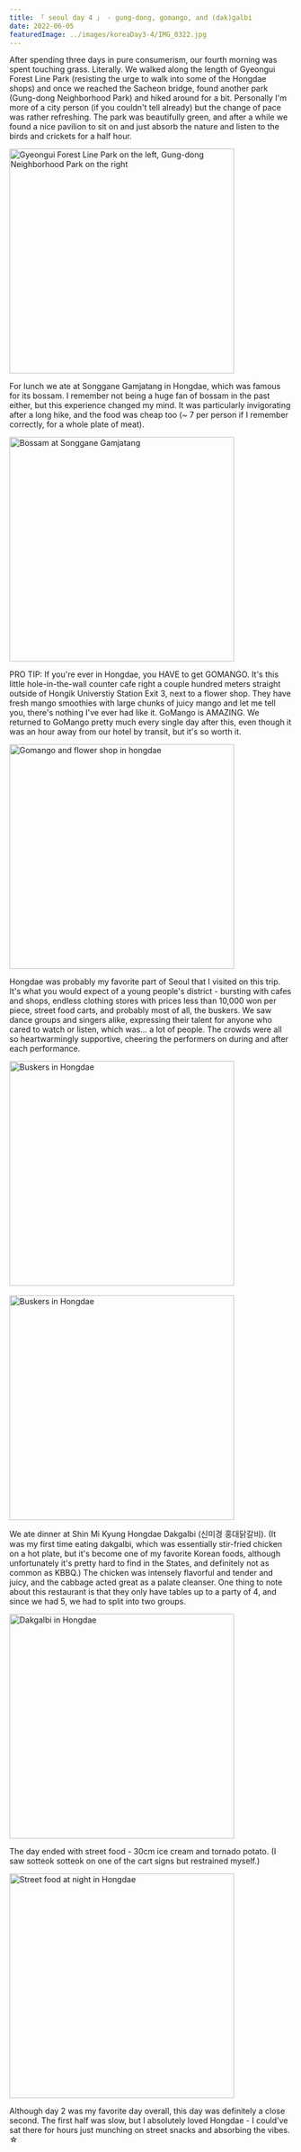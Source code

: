 ```yaml
---
title: 「 seoul day 4 」 - gung-dong, gomango, and (dak)galbi
date: 2022-06-05
featuredImage: ../images/koreaDay3-4/IMG_0322.jpg
---
```

After spending three days in pure consumerism, our fourth morning was spent touching grass. Literally. We walked along the length of Gyeongui Forest Line Park (resisting the urge to walk into some of the Hongdae shops) and once we reached the Sacheon bridge, found another park (Gung-dong Neighborhood Park) and hiked around for a bit. Personally I'm more of a city person (if you couldn't tell already) but the change of pace was rather refreshing. The park was beautifully green, and after a while we found a nice pavilion to sit on and just absorb the nature and listen to the birds and crickets for a half hour.

<div>
    <img src="../images/koreaDay3-4/nature.jpg" 
        alt="Gyeongui Forest Line Park on the left, Gung-dong Neighborhood Park on the right"
        style="height: 400px; object-fit:cover;display:inline-block;"
    />
</div>

For lunch we ate at Songgane Gamjatang in Hongdae, which was famous for its bossam. I remember not being a huge fan of bossam in the past either, but this experience changed my mind. It was particularly invigorating after a long hike, and the food was cheap too (~ 7 per person if I remember correctly, for a whole plate of meat). 

<div>
    <img src="../images/koreaDay3-4/bossam.jpg" 
        alt="Bossam at Songgane Gamjatang"
        style="height: 400px; object-fit:cover;display:inline-block;"
    />
</div>

PRO TIP: If you're ever in Hongdae, you HAVE to get GOMANGO. It's this little hole-in-the-wall counter cafe right a couple hundred meters straight outside of Hongik Universtiy Station Exit 3, next to a flower shop. They have fresh mango smoothies with large chunks of juicy mango and let me tell you, there's nothing I've ever had like it. GoMango is AMAZING. We returned to GoMango pretty much every single day after this, even though it was an hour away from our hotel by transit, but it's so worth it.


<div>
    <img src="../images/koreaDay3-4/hongdae.jpg" 
        alt="Gomango and flower shop in hongdae"
        style="height: 400px; object-fit:cover;display:inline-block;"
    />
</div>

Hongdae was probably my favorite part of Seoul that I visited on this trip. It's what you would expect of a young people's district - bursting with cafes and shops, endless clothing stores with prices less than 10,000 won per piece, street food carts, and probably most of all, the buskers. We saw dance groups and singers alike, expressing their talent for anyone who cared to watch or listen, which was... a lot of people. The crowds were all so heartwarmingly supportive, cheering the performers on during and after each performance. 


<div>
    <img src="../images/koreaDay3-4/IMG_2963.jpg" 
        alt="Buskers in Hongdae"
        style="height: 400px; object-fit:cover;display:inline-block;"
    />
</div>
<br />
<div>
    <img src="../images/koreaDay3-4/IMG_2964.jpg" 
        alt="Buskers in Hongdae"
        style="height: 400px; object-fit:cover;display:inline-block;"
    />
</div>

We ate dinner at Shin Mi Kyung Hongdae Dakgalbi (신미경 홍대닭갈비). (It was my first time eating dakgalbi, which was essentially stir-fried chicken on a hot plate, but it's become one of my favorite Korean foods, although unfortunately it's pretty hard to find in the States, and definitely not as common as KBBQ.) The chicken was intensely flavorful and tender and juicy, and the cabbage acted great as a palate cleanser. One thing to note about this restaurant is that they only have tables up to a party of 4, and since we had 5, we had to split into two groups.

<div>
    <img src="../images/koreaDay3-4/ddakgalbi.jpg" 
        alt="Dakgalbi in Hongdae"
        style="height: 400px; object-fit:cover;display:inline-block;"
    />
</div>

The day ended with street food - 30cm ice cream and tornado potato. (I saw sotteok sotteok on one of the cart signs but restrained myself.)

<div>
    <img src="../images/koreaDay3-4/streetfood.jpg" 
        alt="Street food at night in Hongdae"
        style="height: 400px; object-fit:cover;display:inline-block;"
    />
</div>

Although day 2 was my favorite day overall, this day was definitely a close second. The first half was slow, but I absolutely loved Hongdae - I could've sat there for hours just munching on street snacks and absorbing the vibes. ☆ 